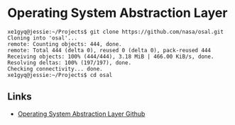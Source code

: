 Operating System Abstraction Layer
==

    xe1gyq@jessie:~/Projects$ git clone https://github.com/nasa/osal.git
    Cloning into 'osal'...
    remote: Counting objects: 444, done.
    remote: Total 444 (delta 0), reused 0 (delta 0), pack-reused 444
    Receiving objects: 100% (444/444), 3.18 MiB | 466.00 KiB/s, done.
    Resolving deltas: 100% (197/197), done.
    Checking connectivity... done.
    xe1gyq@jessie:~/Projects$ cd osal
    

## Links

- [Operating System Abstraction Layer Github](https://github.com/nasa/osal)